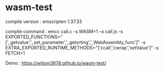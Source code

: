 # wasm-test

compile version : emscripten 1.37.33

compile command : emcc call.c -s WASM=1 -o call.js -s EXPORTED_FUNCTIONS="['_getvalue','_set_parameter','_getsrting','_WebAssembly_func']" -s EXTRA_EXPORTED_RUNTIME_METHODS="['ccall','cwrap','setValue']" -s FETCH=1


Demo : https://wilson3678.github.io/wasm-test/